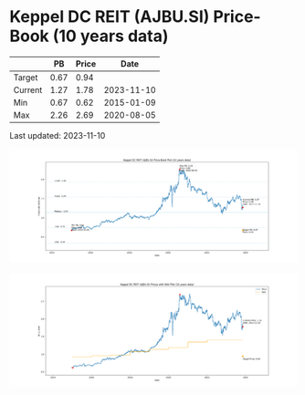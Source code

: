 # Keppel DC REIT (AJBU.SI) Price-Book (10 years data)

|     | PB   | Price | Date       |
|-----|------|-------|------------|
| Target | 0.67 | 0.94  |  |
| Current | 1.27 | 1.78  | 2023-11-10 |
| Min | 0.67 | 0.62  | 2015-01-09 |
| Max | 2.26 | 2.69  | 2020-08-05 |

Last updated: 2023-11-10

![Plot of Price-Book ratio for Keppel DC REIT (AJBU.SI)](AJBU_pb_10.png)

![Plot of Price with NAV for Keppel DC REIT (AJBU.SI)](AJBU_price_nav_10.png)
